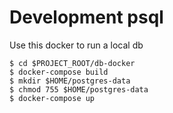 # Development psql

Use this docker to run a local db

```
$ cd $PROJECT_ROOT/db-docker
$ docker-compose build
$ mkdir $HOME/postgres-data
$ chmod 755 $HOME/postgres-data
$ docker-compose up
```
